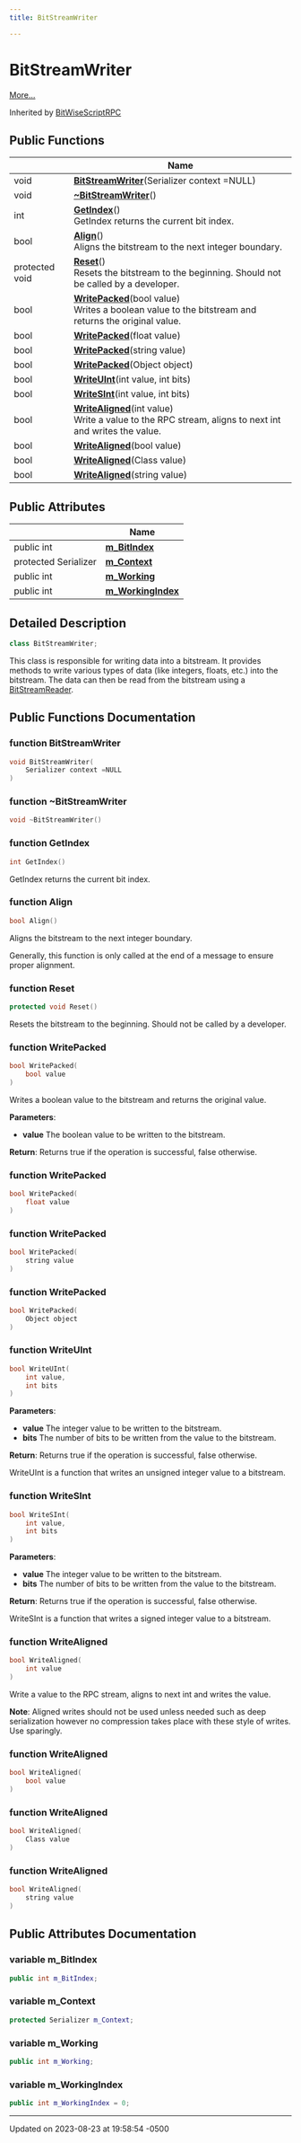 ```yaml
---
title: BitStreamWriter

---
```


# BitStreamWriter



 [More...](#detailed-description)

Inherited by [BitWiseScriptRPC](Classes/class_bit_wise_script_r_p_c.md)

## Public Functions

|                | Name           |
| -------------- | -------------- |
| void | **[BitStreamWriter](Classes/class_bit_stream_writer.md#function-bitstreamwriter)**(Serializer context =NULL) |
| void | **[~BitStreamWriter](Classes/class_bit_stream_writer.md#function-~bitstreamwriter)**() |
| int | **[GetIndex](Classes/class_bit_stream_writer.md#function-getindex)**()<br>GetIndex returns the current bit index.  |
| bool | **[Align](Classes/class_bit_stream_writer.md#function-align)**()<br>Aligns the bitstream to the next integer boundary.  |
| protected void | **[Reset](Classes/class_bit_stream_writer.md#function-reset)**()<br>Resets the bitstream to the beginning. Should not be called by a developer.  |
| bool | **[WritePacked](Classes/class_bit_stream_writer.md#function-writepacked)**(bool value)<br>Writes a boolean value to the bitstream and returns the original value.  |
| bool | **[WritePacked](Classes/class_bit_stream_writer.md#function-writepacked)**(float value) |
| bool | **[WritePacked](Classes/class_bit_stream_writer.md#function-writepacked)**(string value) |
| bool | **[WritePacked](Classes/class_bit_stream_writer.md#function-writepacked)**(Object object) |
| bool | **[WriteUInt](Classes/class_bit_stream_writer.md#function-writeuint)**(int value, int bits) |
| bool | **[WriteSInt](Classes/class_bit_stream_writer.md#function-writesint)**(int value, int bits) |
| bool | **[WriteAligned](Classes/class_bit_stream_writer.md#function-writealigned)**(int value)<br>Write a value to the RPC stream, aligns to next int and writes the value.  |
| bool | **[WriteAligned](Classes/class_bit_stream_writer.md#function-writealigned)**(bool value) |
| bool | **[WriteAligned](Classes/class_bit_stream_writer.md#function-writealigned)**(Class value) |
| bool | **[WriteAligned](Classes/class_bit_stream_writer.md#function-writealigned)**(string value) |

## Public Attributes

|                | Name           |
| -------------- | -------------- |
| public int | **[m_BitIndex](Classes/class_bit_stream_writer.md#variable-m-bitindex)**  |
| protected Serializer | **[m_Context](Classes/class_bit_stream_writer.md#variable-m-context)**  |
| public int | **[m_Working](Classes/class_bit_stream_writer.md#variable-m-working)**  |
| public int | **[m_WorkingIndex](Classes/class_bit_stream_writer.md#variable-m-workingindex)**  |

## Detailed Description

```cpp
class BitStreamWriter;
```


This class is responsible for writing data into a bitstream. It provides methods to write various types of data (like integers, floats, etc.) into the bitstream. The data can then be read from the bitstream using a [BitStreamReader](Classes/class_bit_stream_reader.md). 

## Public Functions Documentation

### function BitStreamWriter

```cpp
void BitStreamWriter(
    Serializer context =NULL
)
```


### function ~BitStreamWriter

```cpp
void ~BitStreamWriter()
```


### function GetIndex

```cpp
int GetIndex()
```

GetIndex returns the current bit index. 

### function Align

```cpp
bool Align()
```

Aligns the bitstream to the next integer boundary. 

Generally, this function is only called at the end of a message to ensure proper alignment. 


### function Reset

```cpp
protected void Reset()
```

Resets the bitstream to the beginning. Should not be called by a developer. 

### function WritePacked

```cpp
bool WritePacked(
    bool value
)
```

Writes a boolean value to the bitstream and returns the original value. 

**Parameters**: 

  * **value** The boolean value to be written to the bitstream. 


**Return**: Returns true if the operation is successful, false otherwise. 

### function WritePacked

```cpp
bool WritePacked(
    float value
)
```


### function WritePacked

```cpp
bool WritePacked(
    string value
)
```


### function WritePacked

```cpp
bool WritePacked(
    Object object
)
```


### function WriteUInt

```cpp
bool WriteUInt(
    int value,
    int bits
)
```


**Parameters**: 

  * **value** The integer value to be written to the bitstream. 
  * **bits** The number of bits to be written from the value to the bitstream.


**Return**: Returns true if the operation is successful, false otherwise. 

WriteUInt is a function that writes an unsigned integer value to a bitstream.


### function WriteSInt

```cpp
bool WriteSInt(
    int value,
    int bits
)
```


**Parameters**: 

  * **value** The integer value to be written to the bitstream. 
  * **bits** The number of bits to be written from the value to the bitstream. 


**Return**: Returns true if the operation is successful, false otherwise. 

WriteSInt is a function that writes a signed integer value to a bitstream. 


### function WriteAligned

```cpp
bool WriteAligned(
    int value
)
```

Write a value to the RPC stream, aligns to next int and writes the value. 

**Note**: Aligned writes should not be used unless needed such as deep serialization however no compression takes place with these style of writes. Use sparingly. 

### function WriteAligned

```cpp
bool WriteAligned(
    bool value
)
```


### function WriteAligned

```cpp
bool WriteAligned(
    Class value
)
```


### function WriteAligned

```cpp
bool WriteAligned(
    string value
)
```


## Public Attributes Documentation

### variable m_BitIndex

```cpp
public int m_BitIndex;
```


### variable m_Context

```cpp
protected Serializer m_Context;
```


### variable m_Working

```cpp
public int m_Working;
```


### variable m_WorkingIndex

```cpp
public int m_WorkingIndex = 0;
```


-------------------------------

Updated on 2023-08-23 at 19:58:54 -0500